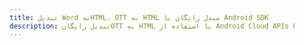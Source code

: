 ---title: تبدیل Word بهHTML، OTT به HTML مبدل رایگان یا Android SDKdescription: تبدیل رایگانOTT به HTML با استفاده از Android Cloud APIs & SDK. همچنین اسناد Microsoft Word و OpenOffice را در Cloud ایجاد، ویرایش و رندر کنید.---